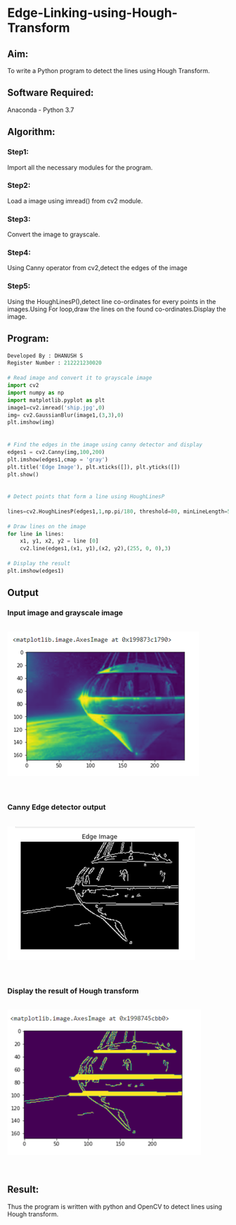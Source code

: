 # Edge-Linking-using-Hough-Transform
## Aim:
To write a Python program to detect the lines using Hough Transform.

## Software Required:
Anaconda - Python 3.7

## Algorithm:
### Step1:
Import all the necessary modules for the program.

### Step2:
Load a image using imread() from cv2 module.

### Step3:
Convert the image to grayscale.

### Step4:
Using Canny operator from cv2,detect the edges of the image

### Step5:
Using the HoughLinesP(),detect line co-ordinates for every points in the images.Using For loop,draw the lines on the found co-ordinates.Display the image.


## Program:
```Python
Developed By : DHANUSH S
Register Number : 212221230020

# Read image and convert it to grayscale image
import cv2
import numpy as np
import matplotlib.pyplot as plt
image1=cv2.imread('ship.jpg',0)
img= cv2.GaussianBlur(image1,(3,3),0)
plt.imshow(img)


# Find the edges in the image using canny detector and display
edges1 = cv2.Canny(img,100,200)
plt.imshow(edges1,cmap = 'gray')
plt.title('Edge Image'), plt.xticks([]), plt.yticks([])
plt.show()


# Detect points that form a line using HoughLinesP

lines=cv2.HoughLinesP(edges1,1,np.pi/180, threshold=80, minLineLength=50,maxLineGap=250)

# Draw lines on the image
for line in lines:
    x1, y1, x2, y2 = line [0] 
    cv2.line(edges1,(x1, y1),(x2, y2),(255, 0, 0),3)

# Display the result
plt.imshow(edges1)

```
## Output

### Input image and grayscale image
<br>![output](xoo-1.png)
<br>
<br>
<br>

### Canny Edge detector output
<br>![output](xoo-2.png)
<br>
<br>
<br>


### Display the result of Hough transform
<br>![output](xoo-3.png)
<br>
<br>
<br>



## Result:
Thus the program is written with python and OpenCV to detect lines using Hough transform. 
